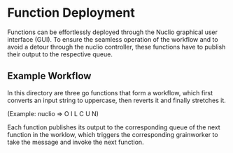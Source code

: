 # Function Deployment
Functions can be effortlessly deployed through the Nuclio graphical user interface (GUI). To ensure the seamless operation of the workflow and to avoid a detour through the nuclio controller, these functions have to publish their output to the respective queue.

## Example Workflow
In this directory are three go functions that form a workflow, which first converts an input string to uppercase, then reverts it and finally stretches it. 

(Example: nuclio => O I L C U N)

Each function publishes its output to the corresponding queue of the next function in the worklow, which triggers the corresponding grainworker to take the message and invoke the next function.
